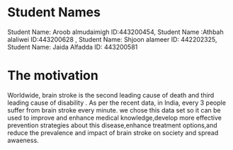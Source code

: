 # Student Names


Student Name: Aroob almudaimigh ID:443200454, Student Name :Athbah alaliwei ID:443200628 , Student Name: Shjoon alameer ID: 442202325, Student Name: Jaida Alfadda ID: 443200581


# The motivation 

Worldwide, brain stroke is the second leading cause of death and third leading cause of disability . As per the recent data, in India, every 3 people suffer from brain stroke every minute. we chose this data set so it can be used to improve and enhance medical knowledge,develop more effective prevention strategies about this disease,enhance treatment options,and reduce the prevalence and impact of brain stroke on society and spread awaeness.
